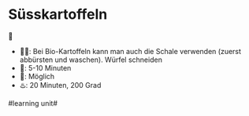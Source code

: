 # Süsskartoffeln
🍠

- 👨‍🍳: Bei Bio-Kartoffeln kann man auch die Schale verwenden (zuerst abbürsten und waschen). Würfel schneiden
- 🍵: 5-10 Minuten
- 🍳: Möglich
- ♨️: 20 Minuten, 200 Grad


#learning unit#
